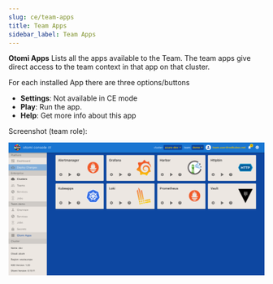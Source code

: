 ```yaml
---
slug: ce/team-apps
title: Team Apps
sidebar_label: Team Apps
---
```


**Otomi Apps** Lists all the apps available to the Team. The team apps give direct access to the team context in that app on that cluster.

For each installed App there are three options/buttons

- **Settings**: Not available in CE mode
- **Play**: Run the app.
- **Help**: Get more info about this app

Screenshot (team role):

![Console team apps](img/ce-team-apps.png)
